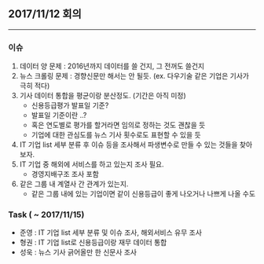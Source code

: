 ## 2017/11/12 회의

-----------------

### 이슈
1. 데이터 양 문제 : 2016년까지 데이터를 쓸 건지, 그 전꺼도 쓸건지
2. 뉴스 크롤링 문제 : 경향신문만 해서는 안 될듯. (ex. 다우기술 같은 기업은 기사가 극히 적다)
3. 기사 데이터 통합을 평균이랑 분산정도. (기간은 아직 미정)
    - 신용등급평가 발표일 기준?
    - 발표일 기준이란 ..?
    - 혹은 연도별로 평가를 할거라면 임의로 정하는 것도 괜찮을 듯
    - 기업에 대한 관심도를 뉴스 기사 횟수로도 표현할 수 있을 듯
4. IT 기업 list 세부 분류 후 이슈 등을 조사해서 파생변수로 만들 수 있는 것들을 찾아보자.
5. IT 기업 중 해외에 서비스를 하고 있는지 조사 필요.
    - 경영지배구조 조사 포함
6. 같은 그룹 내 계열사 간 관계가 있는지.
    - 같은 그룹 내에 있는 기업이면 같이 신용등급이 좋게 나오거나 나쁘게 나올 수도


### Task ( ~ 2017/11/15)
- 준영 : IT 기업 list 세부 분류 및 이슈 조사, 해외서비스 유무 조사
- 형권 : IT 기업 list로 신용등급이랑 재무 데이터 통합
- 성욱 : 뉴스 기사 긁어올만 한 신문사 조사